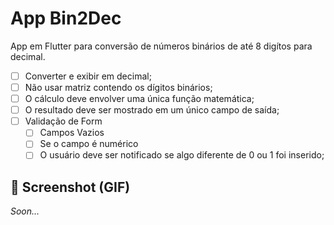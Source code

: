 # App Bin2Dec

App em Flutter para conversão de números binários de até 8 digítos para decimal.

- [ ] Converter e exibir em decimal;
- [ ] Não usar matriz contendo os dígitos binários;
- [ ] O cálculo deve envolver uma única função matemática;
- [ ] O resultado deve ser mostrado em um único campo de saída;
- [ ] Validação de Form
  - [ ] Campos Vazios
  - [ ] Se o campo é numérico
  - [ ] O usuário deve ser notificado se algo diferente de 0 ou 1 foi inserido;

## 📱 Screenshot (GIF)
*Soon...*
